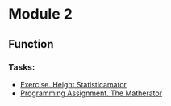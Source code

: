 # Module 2
## Function
### Tasks:
- [Exercise. Height Statisticamator](/Course_3_Class_Development/Module_2/1_Statisticamator/Statisticamator.md)
- [Programming Assignment. The Matherator](/Course_3_Class_Development/Module_2/2_Matherator/Matherator.md)